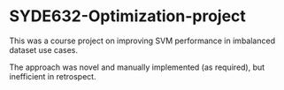 # SYDE632-Optimization-project

This was a course project on improving SVM performance in imbalanced dataset use cases. 

The approach was novel and manually implemented (as required), but inefficient in retrospect.

